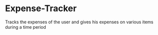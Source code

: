 # Expense-Tracker
Tracks the expenses of the user and gives his expenses on various items during a time period
